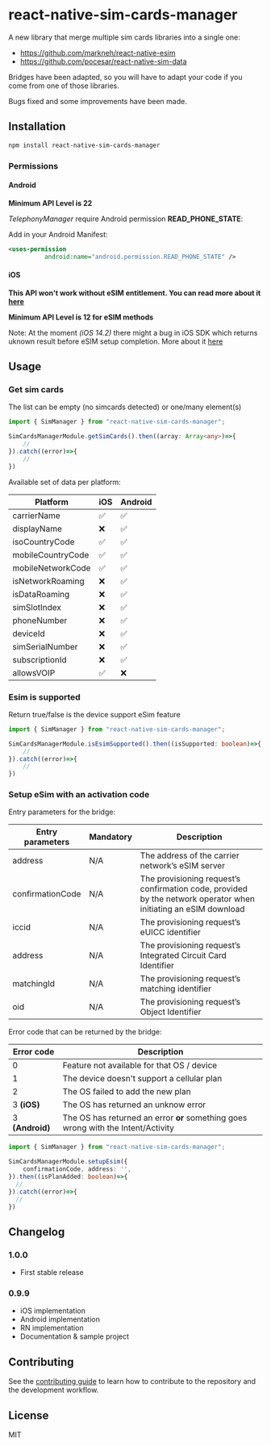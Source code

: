 # react-native-sim-cards-manager

A new library that merge multiple sim cards libraries into a single one:
- https://github.com/markneh/react-native-esim
- https://github.com/pocesar/react-native-sim-data

Bridges have been adapted, so you will have to adapt your code if you come from one of those libraries.

Bugs fixed and some improvements have been made.


## Installation

```sh
npm install react-native-sim-cards-manager
```

### Permissions

#### Android

**Minimum API Level is 22**

*TelephonyManager* require Android permission **READ_PHONE_STATE**:

Add in your Android Manifest:
```xml
<uses-permission
          android:name="android.permission.READ_PHONE_STATE" />
```

#### iOS

**This API won't work without eSIM entitlement. You can read more about it [here](https://stackoverflow.com/a/60162323)**

**Minimum API Level is 12 for eSIM methods**

Note: At the moment *(iOS 14.2)* there might a bug in iOS SDK which returns uknown result before eSIM setup completion. More about it [here](https://developer.apple.com/forums/thread/662001)

## Usage

### Get sim cards

The list can be empty (no simcards detected) or one/many element(s)

```ts
import { SimManager } from "react-native-sim-cards-manager";

SimCardsManagerModule.getSimCards().then((array: Array<any>)=>{
    //
}).catch((error)=>{
    //
})
```

Available set of data per platform:

| Platform          	| iOS 	| Android 	| 
|-------------------	|-----	|---------	|
| carrierName       	|  ✅  	|    ✅    	|
| displayName       	|  ❌  	|    ✅    	|
| isoCountryCode    	|  ✅  	|    ✅    	|
| mobileCountryCode 	|  ✅  	|    ✅    	|
| mobileNetworkCode 	|  ✅  	|    ✅    	|
| isNetworkRoaming  	|  ❌  	|    ✅    	|
| isDataRoaming     	|  ❌  	|    ✅    	|
| simSlotIndex      	|  ❌  	|    ✅    	|
| phoneNumber       	|  ❌  	|    ✅    	|
| deviceId          	|  ❌  	|    ✅    	|
| simSerialNumber   	|  ❌  	|    ✅    	|
| subscriptionId    	|  ❌  	|    ✅    	|
| allowsVOIP        	|  ✅  	|    ❌    	|

### Esim is supported

Return true/false is the device support eSim feature

```ts
import { SimManager } from "react-native-sim-cards-manager";

SimCardsManagerModule.isEsimSupported().then((isSupported: boolean)=>{
    //
}).catch((error)=>{
    //
})
```

### Setup eSim with an activation code

Entry parameters for the bridge:

| Entry parameters 	| Mandatory 	| Description                                                                                                     	|
|------------------	|-----------	|-----------------------------------------------------------------------------------------------------------------	|
| address          	|     N/A   	| The address of the carrier network’s eSIM server                                                                	|
| confirmationCode 	|     N/A   	| The provisioning request’s confirmation code, provided by the network operator when initiating an eSIM download 	|
| iccid            	|     N/A   	| The provisioning request’s eUICC identifier                                                                     	|
| address          	|     N/A   	| The provisioning request’s Integrated Circuit Card Identifier                                                   	|
| matchingId       	|     N/A   	| The provisioning request’s matching identifier                                                                  	|
| oid              	|     N/A   	| The provisioning request’s Object Identifier                                                                    	|

Error code that can be returned by the bridge:

| Error code   	| Description                                                                       	|
|--------------	|-----------------------------------------------------------------------------------	|
| 0            	| Feature not available for that OS / device                                        	|
| 1            	| The device doesn't support a cellular plan                                        	|
| 2            	| The OS failed to add the new plan                                                 	|
| 3 **(iOS)**    	| The OS has returned an unknow error                                               	|
| 3 **(Android)** 	| The OS has returned an error **or** something goes wrong with the Intent/Activity 	|
```ts
import { SimManager } from "react-native-sim-cards-manager";

SimCardsManagerModule.setupEsim({
    confirmationCode, address: '',
}).then((isPlanAdded: boolean)=>{
  //
}).catch((error)=>{
  //
})
```


## Changelog

### 1.0.0
- First stable release

### 0.9.9
- iOS implementation
- Android implementation
- RN implementation
- Documentation & sample project

## Contributing

See the [contributing guide](CONTRIBUTING.md) to learn how to contribute to the repository and the development workflow.

## License

MIT
